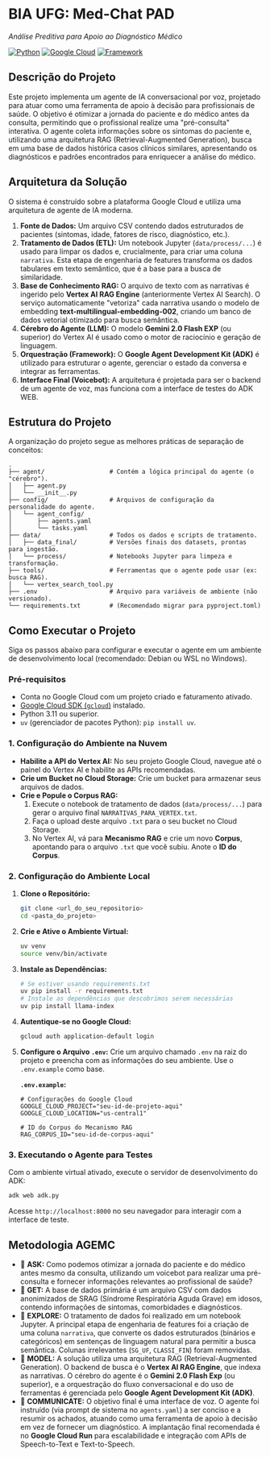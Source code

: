 # BIA UFG: Med-Chat PAD

*Análise Preditiva para Apoio ao Diagnóstico Médico*

[![Python](https://img.shields.io/badge/Python-3.11%2B-blue.svg)](https://www.python.org/downloads/)
[![Google Cloud](https://img.shields.io/badge/Google_Cloud-Vertex_AI-orange.svg)](https://cloud.google.com/vertex-ai)
[![Framework](https://img.shields.io/badge/Framework-Google_ADK-green.svg)](https://google.github.io/adk-docs/)

## Descrição do Projeto

Este projeto implementa um agente de IA conversacional por voz, projetado para atuar como uma ferramenta de apoio à decisão para profissionais de saúde. O objetivo é otimizar a jornada do paciente e do médico antes da consulta, permitindo que o profissional realize uma "pré-consulta" interativa. O agente coleta informações sobre os sintomas do paciente e, utilizando uma arquitetura RAG (Retrieval-Augmented Generation), busca em uma base de dados histórica casos clínicos similares, apresentando os diagnósticos e padrões encontrados para enriquecer a análise do médico.

## Arquitetura da Solução

O sistema é construído sobre a plataforma Google Cloud e utiliza uma arquitetura de agente de IA moderna.

1.  **Fonte de Dados:** Um arquivo CSV contendo dados estruturados de pacientes (sintomas, idade, fatores de risco, diagnóstico, etc.).
2.  **Tratamento de Dados (ETL):** Um notebook Jupyter (`data/process/...`) é usado para limpar os dados e, crucialmente, para criar uma coluna `narrativa`. Esta etapa de engenharia de features transforma os dados tabulares em texto semântico, que é a base para a busca de similaridade.
3.  **Base de Conhecimento RAG:** O arquivo de texto com as narrativas é ingerido pelo **Vertex AI RAG Engine** (anteriormente Vertex AI Search). O serviço automaticamente "vetoriza" cada narrativa usando o modelo de embedding **text-multilingual-embedding-002**, criando um banco de dados vetorial otimizado para busca semântica.
4.  **Cérebro do Agente (LLM):** O modelo **Gemini 2.0 Flash EXP** (ou superior) do Vertex AI é usado como o motor de raciocínio e geração de linguagem.
5.  **Orquestração (Framework):** O **Google Agent Development Kit (ADK)** é utilizado para estruturar o agente, gerenciar o estado da conversa e integrar as ferramentas.
6.  **Interface Final (Voicebot):** A arquitetura é projetada para ser o backend de um agente de voz, mas funciona com a interface de testes do ADK WEB.

## Estrutura do Projeto

A organização do projeto segue as melhores práticas de separação de conceitos:

```
.
├── agent/                  # Contém a lógica principal do agente (o "cérebro").
│   ├── agent.py
│   └── __init__.py
├── config/                 # Arquivos de configuração da personalidade do agente.
│   └── agent_config/
│       ├── agents.yaml
│       └── tasks.yaml
├── data/                   # Todos os dados e scripts de tratamento.
│   ├── data_final/         # Versões finais dos datasets, prontas para ingestão.
│   └── process/            # Notebooks Jupyter para limpeza e transformação.
├── tools/                  # Ferramentas que o agente pode usar (ex: busca RAG).
│   └── vertex_search_tool.py
├── .env                    # Arquivo para variáveis de ambiente (não versionado).
└── requirements.txt        # (Recomendado migrar para pyproject.toml)
```

## Como Executar o Projeto

Siga os passos abaixo para configurar e executar o agente em um ambiente de desenvolvimento local (recomendado: Debian ou WSL no Windows).

### Pré-requisitos
* Conta no Google Cloud com um projeto criado e faturamento ativado.
* [Google Cloud SDK (`gcloud`)](https://cloud.google.com/sdk/docs/install) instalado.
* Python 3.11 ou superior.
* `uv` (gerenciador de pacotes Python): `pip install uv`.

### 1. Configuração do Ambiente na Nuvem
- **Habilite a API do Vertex AI:** No seu projeto Google Cloud, navegue até o painel do Vertex AI e habilite as APIs recomendadas.
- **Crie um Bucket no Cloud Storage:** Crie um bucket para armazenar seus arquivos de dados.
- **Crie e Popule o Corpus RAG:**
    1.  Execute o notebook de tratamento de dados (`data/process/...`) para gerar o arquivo final `NARRATIVAS_PARA_VERTEX.txt`.
    2.  Faça o upload deste arquivo `.txt` para o seu bucket no Cloud Storage.
    3.  No Vertex AI, vá para **Mecanismo RAG** e crie um novo **Corpus**, apontando para o arquivo `.txt` que você subiu. Anote o **ID do Corpus**.

### 2. Configuração do Ambiente Local
1.  **Clone o Repositório:**
    ```bash
    git clone <url_do_seu_repositorio>
    cd <pasta_do_projeto>
    ```
2.  **Crie e Ative o Ambiente Virtual:**
    ```bash
    uv venv
    source venv/bin/activate
    ```
3.  **Instale as Dependências:**
    ```bash
    # Se estiver usando requirements.txt
    uv pip install -r requirements.txt
    # Instale as dependências que descobrimos serem necessárias
    uv pip install llama-index
    ```
4.  **Autentique-se no Google Cloud:**
    ```bash
    gcloud auth application-default login
    ```
5.  **Configure o Arquivo `.env`:**
    Crie um arquivo chamado `.env` na raiz do projeto e preencha com as informações do seu ambiente. Use o `.env.example` como base.

    **`.env.example`:**
    ```dotenv
    # Configurações do Google Cloud
    GOOGLE_CLOUD_PROJECT="seu-id-de-projeto-aqui"
    GOOGLE_CLOUD_LOCATION="us-central1"

    # ID do Corpus do Mecanismo RAG
    RAG_CORPUS_ID="seu-id-de-corpus-aqui"
    ```

### 3. Executando o Agente para Testes
Com o ambiente virtual ativado, execute o servidor de desenvolvimento do ADK:
```bash
adk web adk.py
```
Acesse `http://localhost:8000` no seu navegador para interagir com a interface de teste.

## Metodologia AGEMC

* 📌 **ASK:** Como podemos otimizar a jornada do paciente e do médico antes mesmo da consulta, utilizando um voicebot para realizar uma pré-consulta e fornecer informações relevantes ao profissional de saúde?
* 📌 **GET:** A base de dados primária é um arquivo CSV com dados anonimizados de SRAG (Síndrome Respiratória Aguda Grave) em idosos, contendo informações de sintomas, comorbidades e diagnósticos.
* 📌 **EXPLORE:** O tratamento de dados foi realizado em um notebook Jupyter. A principal etapa de engenharia de features foi a criação de uma coluna `narrativa`, que converte os dados estruturados (binários e categóricos) em sentenças de linguagem natural para permitir a busca semântica. Colunas irrelevantes (`SG_UF`, `CLASSI_FIN`) foram removidas.
* 📌 **MODEL:** A solução utiliza uma arquitetura RAG (Retrieval-Augmented Generation). O backend de busca é o **Vertex AI RAG Engine**, que indexa as narrativas. O cérebro do agente é o **Gemini 2.0 Flash Exp** (ou superior), e a orquestração do fluxo conversacional e do uso de ferramentas é gerenciada pelo **Google Agent Development Kit (ADK)**.
* 📌 **COMMUNICATE:** O objetivo final é uma interface de voz. O agente foi instruído (via prompt de sistema no `agents.yaml`) a ser conciso e a resumir os achados, atuando como uma ferramenta de apoio à decisão em vez de fornecer um diagnóstico. A implantação final recomendada é no **Google Cloud Run** para escalabilidade e integração com APIs de Speech-to-Text e Text-to-Speech.